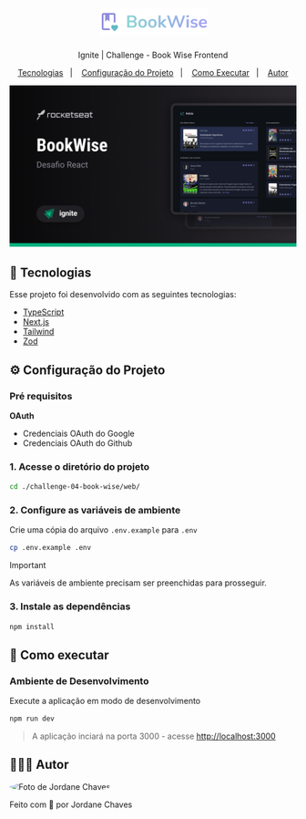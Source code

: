 <h1 align="center">
  <img
    src="../.github/logo.svg"
    alt="Logo Book Wise"
    width="192px"
  />
</h1>

<p align="center">Ignite | Challenge - Book Wise Frontend</p>

<p align="center">
  <a href="#-tecnologias">Tecnologias</a>&nbsp;&nbsp;&nbsp;|&nbsp;&nbsp;&nbsp;
  <a href="#%EF%B8%8F-configura%C3%A7%C3%A3o-do-projeto">Configuração do Projeto</a>&nbsp;&nbsp;&nbsp;|&nbsp;&nbsp;&nbsp;
  <a href="#-como-executar">Como Executar</a>&nbsp;&nbsp;&nbsp;|&nbsp;&nbsp;&nbsp;
  <a href="#-autor">Autor</a>
</p>

<p align="center">
  <img alt="Visualização da aplicação" src="../.github/preview.png" />
</p>

## 🚀 Tecnologias

Esse projeto foi desenvolvido com as seguintes tecnologias:

- [TypeScript](https://www.typescriptlang.org/)
- [Next.js](https://nextjs.org/)
- [Tailwind](https://tailwindcss.com/)
- [Zod](https://zod.dev/)

## ⚙️ Configuração do Projeto

### Pré requisitos

**OAuth**

- Credenciais OAuth do Google
- Credenciais OAuth do Github

### 1. Acesse o diretório do projeto

```bash
cd ./challenge-04-book-wise/web/
```

### 2. Configure as variáveis de ambiente

Crie uma cópia do arquivo `.env.example` para `.env`

```bash
cp .env.example .env
```

> [!IMPORTANT]
> As variáveis de ambiente precisam ser preenchidas para prosseguir.

### 3. Instale as dependências

```bash
npm install
```

## 🎲 Como executar

### Ambiente de Desenvolvimento

Execute a aplicação em modo de desenvolvimento

```bash
npm run dev
```

> A aplicação inciará na porta 3000 - acesse <http://localhost:3000>

## 👨🏻‍💻 Autor

<img
  style="border-radius:50%;"
  src="https://avatars.githubusercontent.com/jordane-chaves"
  width="100px;"
  title="Foto de Jordane Chaves"
  alt="Foto de Jordane Chaves"
/>

Feito com 💜 por Jordane Chaves